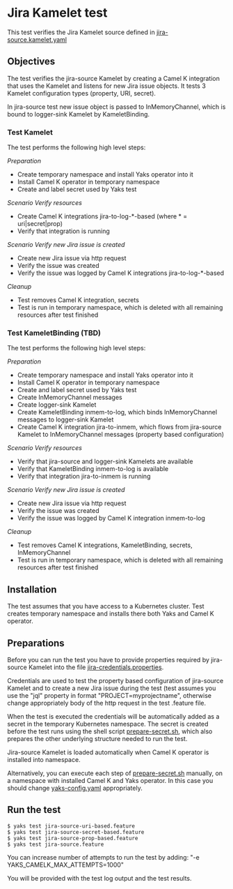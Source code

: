 # Jira Kamelet test

This test verifies the Jira Kamelet source defined in [jira-source.kamelet.yaml](https://github.com/openshift-integration/kamelet-catalog/blob/main/jira-source.kamelet.yaml)

## Objectives

The test verifies the jira-source Kamelet by creating a Camel K integration that uses the Kamelet and listens for new 
Jira issue objects. It tests 3 Kamelet configuration types (property, URI, secret). 

In jira-source test new issue object is passed to InMemoryChannel, which is bound to logger-sink Kamelet by KameletBinding.

### Test Kamelet

The test performs the following high level steps:

*Preparation*
- Create temporary namespace and install Yaks operator into it
- Install Camel K operator in temporary namespace
- Create and label secret used by Yaks test 

*Scenario Verify resources* 
- Create Camel K integrations jira-to-log-\*-based (where \* = uri|secret|prop)
- Verify that integration is running 

*Scenario Verify new Jira issue is created* 
- Create new Jira issue via http request
- Verify the issue was created 
- Verify the issue was logged by Camel K integrations jira-to-log-\*-based  

*Cleanup*
- Test removes Camel K integration, secrets 
- Test is run in temporary namespace, which is deleted with all remaining resources after test finished


### Test KameletBinding (TBD)

The test performs the following high level steps:

*Preparation*
- Create temporary namespace and install Yaks operator into it
- Install Camel K operator in temporary namespace
- Create and label secret used by Yaks test
- Create InMemoryChannel messages
- Create logger-sink Kamelet
- Create KameletBinding inmem-to-log, which binds InMemoryChannel messages to logger-sink Kamelet
- Create Camel K integration jira-to-inmem, which flows from jira-source Kamelet to InMemoryChannel messages (property 
based configuration)

*Scenario Verify resources* 
- Verify that jira-source and logger-sink Kamelets are available
- Verify that KameletBinding inmem-to-log is available
- Verify that integration jira-to-inmem is running 

*Scenario Verify new Jira issue is created* 
- Create new Jira issue via http request
- Verify the issue was created 
- Verify the issue was logged by Camel K integration inmem-to-log  

*Cleanup*
- Test removes Camel K integrations, KameletBinding, secrets, InMemoryChannel 
- Test is run in temporary namespace, which is deleted with all remaining resources after test finished

## Installation

The test assumes that you have access to a Kubernetes cluster. Test creates temporary namespace and installs there both 
Yaks and Camel K operator.

## Preparations

Before you can run the test you have to provide properties required by jira-source Kamelet into the file [jira-credentials.properties](jira-credentials.properties). 
 
Credentials are used to test the property based configuration of jira-source Kamelet and to create a new Jira issue 
during the test (test assumes you use the "jql" property in format "PROJECT=myprojectname", otherwise change 
appropriately body of the http request in the test .feature file. 

When the test is executed the credentials will be automatically added as a secret in the temporary Kubernetes namespace. 
The secret is created before the test runs using the shell script [prepare-secret.sh](prepare-secret.sh),
which also prepares the other underlying structure needed to run the test.

Jira-source Kamelet is loaded automatically when Camel K operator is installed into namespace.

Alternatively, you can execute each step of [prepare-secret.sh](prepare-secret.sh) manually, on a namespace with installed Camel K and 
Yaks operator. In this case you should change [yaks-config.yaml](yaks-config.yaml) appropriately. 

## Run the test

```shell script
$ yaks test jira-source-uri-based.feature
$ yaks test jira-source-secret-based.feature
$ yaks test jira-source-prop-based.feature
$ yaks test jira-source.feature
```

You can increase number of attempts to run the test by adding: "-e YAKS_CAMELK_MAX_ATTEMPTS=1000"

You will be provided with the test log output and the test results.
